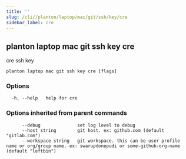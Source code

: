 ```yaml
---
title: ''
slug: /cli//planton/laptop/mac/git/ssh/key/cre
sidebar_label: cre
---
```

## planton laptop mac git ssh key cre

cre ssh key

```
planton laptop mac git ssh key cre [flags]
```

### Options

```
  -h, --help   help for cre
```

### Options inherited from parent commands

```
      --debug              set log level to debug
      --host string        git host. ex: github.com (default "gitlab.com")
      --workspace string   git workspace. this can be user profile name or org/group name. ex: swarupdonepudi or some-github-org-name (default "leftbin")
```

